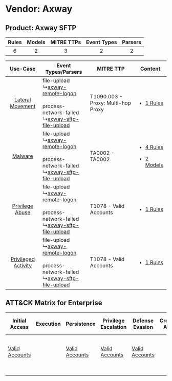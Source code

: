Vendor: Axway
=============
Product: Axway SFTP
-------------------
| Rules | Models | MITRE TTPs | Event Types | Parsers |
|:-----:|:------:|:----------:|:-----------:|:-------:|
|   6   |   2    |     3      |      2      |    2    |

|    Use-Case    | Event Types/Parsers    | MITRE TTP    | Content    |
|:----:| ---- | ---- | ---- |
|    [Lateral Movement](../../../UseCases/uc_lateral_movement.md)    |  file-upload<br> ↳[axway-remote-logon](Ps/pC_axwayremotelogon.md)<br><br> process-network-failed<br> ↳[axway-sftp-file-upload](Ps/pC_axwaysftpfileupload.md)<br> | T1090.003 - Proxy: Multi-hop Proxy<br> | [<ul><li>1 Rules</li></ul>](RM/r_m_axway_axway_sftp_Lateral_Movement.md)    |
|    [Malware](../../../UseCases/uc_malware.md)    |  file-upload<br> ↳[axway-remote-logon](Ps/pC_axwayremotelogon.md)<br><br> process-network-failed<br> ↳[axway-sftp-file-upload](Ps/pC_axwaysftpfileupload.md)<br> | TA0002 - TA0002<br>    | [<ul><li>4 Rules</li></ul><ul><li>2 Models</li></ul>](RM/r_m_axway_axway_sftp_Malware.md) |
|     [Privilege Abuse](../../../UseCases/uc_privilege_abuse.md)     |  file-upload<br> ↳[axway-remote-logon](Ps/pC_axwayremotelogon.md)<br><br> process-network-failed<br> ↳[axway-sftp-file-upload](Ps/pC_axwaysftpfileupload.md)<br> | T1078 - Valid Accounts<br>    | [<ul><li>1 Rules</li></ul>](RM/r_m_axway_axway_sftp_Privilege_Abuse.md)    |
| [Privileged Activity](../../../UseCases/uc_privileged_activity.md) |  file-upload<br> ↳[axway-remote-logon](Ps/pC_axwayremotelogon.md)<br><br> process-network-failed<br> ↳[axway-sftp-file-upload](Ps/pC_axwaysftpfileupload.md)<br> | T1078 - Valid Accounts<br>    | [<ul><li>1 Rules</li></ul>](RM/r_m_axway_axway_sftp_Privileged_Activity.md)    |

ATT&CK Matrix for Enterprise
----------------------------
| Initial Access                                                      | Execution | Persistence                                                         | Privilege Escalation                                                | Defense Evasion                                                     | Credential Access | Discovery | Lateral Movement | Collection | Command and Control                                                                                                                       | Exfiltration | Impact |
| ------------------------------------------------------------------- | --------- | ------------------------------------------------------------------- | ------------------------------------------------------------------- | ------------------------------------------------------------------- | ----------------- | --------- | ---------------- | ---------- | ----------------------------------------------------------------------------------------------------------------------------------------- | ------------ | ------ |
| [Valid Accounts](https://attack.mitre.org/techniques/T1078)<br><br> |           | [Valid Accounts](https://attack.mitre.org/techniques/T1078)<br><br> | [Valid Accounts](https://attack.mitre.org/techniques/T1078)<br><br> | [Valid Accounts](https://attack.mitre.org/techniques/T1078)<br><br> |                   |           |                  |            | [Proxy: Multi-hop Proxy](https://attack.mitre.org/techniques/T1090/003)<br><br>[Proxy](https://attack.mitre.org/techniques/T1090)<br><br> |              |        |